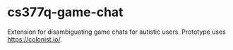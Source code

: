 # cs377q-game-chat
Extension for disambiguating game chats for autistic users. Prototype uses https://colonist.io/.
